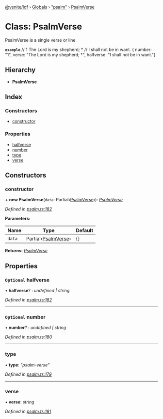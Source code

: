 [@venite/ldf](../README.md) › [Globals](../globals.md) › ["psalm"](../modules/_psalm_.md) › [PsalmVerse](_psalm_.psalmverse.md)

# Class: PsalmVerse

PsalmVerse is a single verse or line

**`example`** 
// 1  The Lord is my shepherd; *
//      I shall not be in want.
{ number: "1", verse: "The Lord is my shepherd; *", halfverse: "I shall not be in want."}

## Hierarchy

* **PsalmVerse**

## Index

### Constructors

* [constructor](_psalm_.psalmverse.md#constructor)

### Properties

* [halfverse](_psalm_.psalmverse.md#optional-halfverse)
* [number](_psalm_.psalmverse.md#optional-number)
* [type](_psalm_.psalmverse.md#type)
* [verse](_psalm_.psalmverse.md#verse)

## Constructors

###  constructor

\+ **new PsalmVerse**(`data`: Partial‹[PsalmVerse](_psalm_.psalmverse.md)›): *[PsalmVerse](_psalm_.psalmverse.md)*

*Defined in [psalm.ts:182](https://github.com/gbj/venite/blob/ed67114f/ldf/src/psalm.ts#L182)*

**Parameters:**

Name | Type | Default |
------ | ------ | ------ |
`data` | Partial‹[PsalmVerse](_psalm_.psalmverse.md)› | {} |

**Returns:** *[PsalmVerse](_psalm_.psalmverse.md)*

## Properties

### `Optional` halfverse

• **halfverse**? : *undefined | string*

*Defined in [psalm.ts:182](https://github.com/gbj/venite/blob/ed67114f/ldf/src/psalm.ts#L182)*

___

### `Optional` number

• **number**? : *undefined | string*

*Defined in [psalm.ts:180](https://github.com/gbj/venite/blob/ed67114f/ldf/src/psalm.ts#L180)*

___

###  type

• **type**: *"psalm-verse"*

*Defined in [psalm.ts:179](https://github.com/gbj/venite/blob/ed67114f/ldf/src/psalm.ts#L179)*

___

###  verse

• **verse**: *string*

*Defined in [psalm.ts:181](https://github.com/gbj/venite/blob/ed67114f/ldf/src/psalm.ts#L181)*
